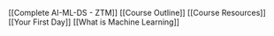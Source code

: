[[Complete AI-ML-DS - ZTM]]
[[Course Outline]]
[[Course Resources]]
[[Your First Day]]
[[What is Machine Learning]]

